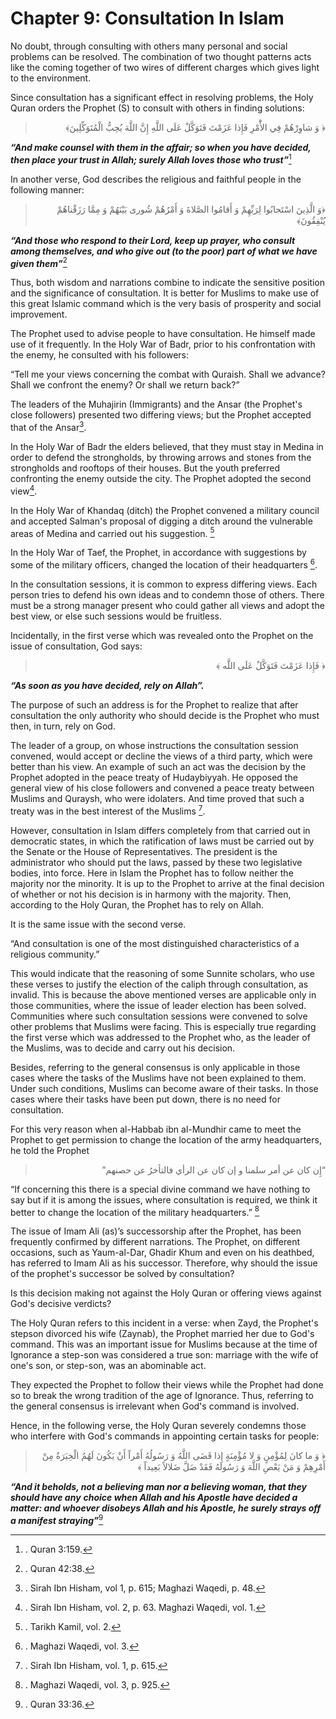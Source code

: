 Chapter 9: Consultation In Islam
================================

No doubt, through consulting with others many personal and social
problems can be resolved. The combination of two thought patterns acts
like the coming together of two wires of different charges which gives
light to the environment.

Since consultation has a significant effect in resolving problems, the
Holy Quran orders the Prophet (S) to consult with others in finding
solutions:

<blockquote dir="rtl">
  <p>
﴿ وَ شاوِرْهُمْ فِي الأَْمْرِ فَإِذا عَزَمْتَ فَتَوَكَّلْ عَلَى
اللَّهِ إِنَّ اللَّهَ يُحِبُّ الْمُتَوَكِّلِينَ﴾
  </p>
</blockquote>

***“And make counsel with them in the affair; so when you have decided,
then place your trust in Allah; surely Allah loves those who
trust”***[^1]

In another verse, God describes the religious and faithful people in the
following manner:

<blockquote dir="rtl">
  <p>
﴿وَ الَّذِينَ اسْتَجابُوا لِرَبِّهِمْ وَ أَقامُوا الصَّلاةَ وَ
أَمْرُهُمْ شُورى بَيْنَهُمْ وَ مِمَّا رَزَقْناهُمْ يُنْفِقُونَ﴾
  </p>
</blockquote>

***“And those who respond to their Lord, keep up prayer, who consult
among themselves, and who give out (to the poor) part of what we have
given them”***[^2]

Thus, both wisdom and narrations combine to indicate the sensitive
position and the significance of consultation. It is better for Muslims
to make use of this great Islamic command which is the very basis of
prosperity and social improvement.

The Prophet used to advise people to have consultation. He himself made
use of it frequently. In the Holy War of Badr, prior to his
confrontation with the enemy, he consulted with his followers:

“Tell me your views concerning the combat with Quraish. Shall we
advance? Shall we confront the enemy? Or shall we return back?”

The leaders of the Muhajirin (Immigrants) and the Ansar (the Prophet's
close followers) presented two differing views; but the Prophet accepted
that of the Ansar[^3].

In the Holy War of Badr the elders believed, that they must stay in
Medina in order to defend the strongholds, by throwing arrows and stones
from the strongholds and rooftops of their houses. But the youth
preferred confronting the enemy outside the city. The Prophet adopted
the second view[^4].

In the Holy War of Khandaq (ditch) the Prophet convened a military
council and accepted Salman's proposal of digging a ditch around the
vulnerable areas of Medina and carried out his suggestion. [^5]

In the Holy War of Taef, the Prophet, in accordance with suggestions by
some of the military officers, changed the location of their
headquarters [^6].

In the consultation sessions, it is common to express differing views.
Each person tries to defend his own ideas and to condemn those of
others. There must be a strong manager present who could gather all
views and adopt the best view, or else such sessions would be fruitless.

Incidentally, in the first verse which was revealed onto the Prophet on
the issue of consultation, God says:

<blockquote dir="rtl">
  <p>
﴿ فَإِذا عَزَمْتَ فَتَوَكَّلْ عَلَى اللَّه ﴾
  </p>
</blockquote>

***“As soon as you have decided, rely on Allah”.***

The purpose of such an address is for the Prophet to realize that after
consultation the only authority who should decide is the Prophet who
must then, in turn, rely on God.

The leader of a group, on whose instructions the consultation session
convened, would accept or decline the views of a third party, which were
better than his view. An example of such an act was the decision by the
Prophet adopted in the peace treaty of Hudaybiyyah. He opposed the
general view of his close followers and convened a peace treaty between
Muslims and Quraysh, who were idolaters. And time proved that such a
treaty was in the best interest of the Muslims [^7].

However, consultation in Islam differs completely from that carried out
in democratic states, in which the ratification of laws must be carried
out by the Senate or the House of Representatives. The president is the
administrator who should put the laws, passed by these two legislative
bodies, into force. Here in Islam the Prophet has to follow neither the
majority nor the minority. It is up to the Prophet to arrive at the
final decision of whether or not his decision is in harmony with the
majority. Then, according to the Holy Quran, the Prophet has to rely on
Allah.

It is the same issue with the second verse.

“And consultation is one of the most distinguished characteristics of a
religious community.”

This would indicate that the reasoning of some Sunnite scholars, who use
these verses to justify the election of the caliph through consultation,
as invalid. This is because the above mentioned verses are applicable
only in those communities, where the issue of leader election has been
solved. Communities where such consultation sessions were convened to
solve other problems that Muslims were facing. This is especially true
regarding the first verse which was addressed to the Prophet who, as the
leader of the Muslims, was to decide and carry out his decision.

Besides, referring to the general consensus is only applicable in those
cases where the tasks of the Muslims have not been explained to them.
Under such conditions, Muslims can become aware of their tasks. In those
cases where their tasks have been put down, there is no need for
consultation.

For this very reason when al-Habbab ibn al-Mundhir came to meet the
Prophet to get permission to change the location of the army
headquarters, he told the Prophet

<blockquote dir="rtl">
  <p>
“إِن كان عن أمر سلمنا و إن كان عن الرأي فالتأخرُ عن حصنهم”
  </p>
</blockquote>

“If concerning this there is a special divine command we have nothing to
say but if it is among the issues, where consultation is required, we
think it better to change the location of the military headquarters.”
[^8]

The issue of Imam Ali (as)’s successorship after the Prophet, has been
frequently confirmed by different narrations. The Prophet, on different
occasions, such as Yaum-al-Dar, Ghadir Khum and even on his deathbed,
has referred to Imam Ali as his successor. Therefore, why should the
issue of the prophet's successor be solved by consultation?

Is this decision making not against the Holy Quran or offering views
against God's decisive verdicts?

The Holy Quran refers to this incident in a verse: when Zayd, the
Prophet's stepson divorced his wife (Zaynab), the Prophet married her
due to God's command. This was an important issue for Muslims because at
the time of Ignorance a step-son was considered a true son: marriage
with the wife of one's son, or step-son, was an abominable act.

They expected the Prophet to follow their views while the Prophet had
done so to break the wrong tradition of the age of Ignorance. Thus,
referring to the general consensus is irrelevant when God's command is
involved.

Hence, in the following verse, the Holy Quran severely condemns those
who interfere with God's commands in appointing certain tasks for
people:

<blockquote dir="rtl">
  <p>
﴿ وَ ما كانَ لِمُؤْمِنٍ وَ لا مُؤْمِنَةٍ إِذا قَضَى اللَّهُ وَ
رَسُولُهُ أَمْراً أَنْ يَكُونَ لَهُمُ الْخِيَرَةُ مِنْ أَمْرِهِمْ وَ
مَنْ يَعْصِ اللَّهَ وَ رَسُولَهُ فَقَدْ ضَلَّ ضَلالاً بَعِيداً ﴾
  </p>
</blockquote>

***“And it beholds, not a believing man nor a believing woman, that they
should have any*** ***choice when Allah and his Apostle have decided a
matter: and whoever disobeys Allah and his Apostle, he surely strays off
a manifest straying”***[^9]

[^1]: . Quran 3:159.

[^2]: . Quran 42:38.

[^3]: . Sirah Ibn Hisham, vol 1, p. 615; Maghazi Waqedi, p. 48.

[^4]: . Sirah Ibn Hisham, vol. 2, p. 63. Maghazi Waqedi, vol. 1.

[^5]: . Tarikh Kamil, vol. 2.

[^6]: . Maghazi Waqedi, vol. 3.

[^7]: . Sirah Ibn Hisham, vol. 1, p. 615.

[^8]: . Maghazi Waqedi, vol. 3, p. 925.

[^9]: . Quran 33:36.


